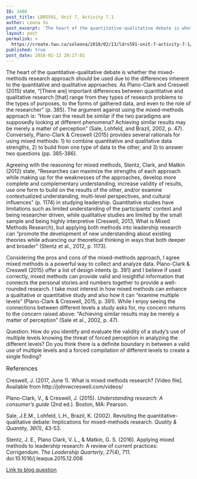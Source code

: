 ```yaml
---
ID: 3486
post_title: LDRS591, Unit 7, Activity 7.1
author: Leona So
post_excerpt: 'The heart of the quantitative-qualitative debate is whether the mixed-methods research approach should be used due to the differences inherent to the quantitative and qualitative approaches. As Plano-Clark and Creswell (2015) state, &ldquo;[There are] important differences between quantitative and qualitative research [that] range from they types of research problems to the types of purposes, to &hellip; <p><a href="https://create.twu.ca/soleona/2018/02/13/ldrs591-unit-7-activity-7-1/">Continue reading<span> "LDRS591, Unit 7, Activity 7.1"</span></a></p>'
layout: post
permalink: >
  https://create.twu.ca/soleona/2018/02/13/ldrs591-unit-7-activity-7-1/
published: true
post_date: 2018-02-12 20:17:02
---
```

<p>The heart of the quantitative-qualitative debate is whether the mixed-methods research approach should be used due to the differences inherent to the quantitative and qualitative approaches. As Plano-Clark and Creswell (2015) state, &#8220;[There are] important differences between quantitative and qualitative research [that] range from they types of research problems to the types of purposes, to the forms of gathered data, and even to the role of the researcher&#8221; (p. 385). The argument against using the mixed-methods approach is: &#8220;How can the result be similar if the two paradigms are supposedly looking at different phenomena? Achieving similar results may be merely a matter of perception&#8221; (Sale, Lohfeld, and Brazil, 2002, p. 47).  Conversely, Plano-Clark &amp; Creswell (2015) provides several rationals for using mixed methods: 1) to combine quantitative and qualitative data strengths, 2) to build from one type of data to the other, and 3) to answer two questions (pp. 385-386).</p>
<p>Agreeing with the reasoning for mixed methods, Stentz, Clark, and Matkin (2012) state, &#8220;Researches can maximize the strengths of each approach while making up for the weaknesses of the approaches, develop more complete and complementary understanding, increase validity of results, use one form to build on the results of the other, and/or examine contextualized understanding, multi-level perspectives, and cultural influences&#8221; (p. 1174) in studying leadership. Quantitative studies have limitations such as limited understanding of the participants&#8217; context and being researcher driven, while qualitative studies are limited by the small sample and being highly interpretive (Creswell, 2013, What is Mixed Methods Research), but applying both methods into leadership research can &#8220;promote the development of new understanding about existing theories while advancing our theoretical thinking in ways that both deeper and broader&#8221; (Stentz et al., 2012, p. 1173).</p>
<p>Considering the pros and cons of the mixed-methods approach, I agree mixed methods is a powerful way to collect and analyze data. Plano-Clark &amp; Creswell (2015) offer a list of design intents (p. 391) and I believe if used correctly, mixed methods can provide valid and insightful information that connects the personal stories and numbers together to provide a well-rounded research. I take most interest in how mixed methods can enhance a qualitative or quantitative study and also how it can &#8220;examine multiple levels&#8221; (Plano-Clark &amp; Creswell, 2015, p. 391). While I enjoy seeing the connections between different levels a study asks for, my concern returns to the concern raised above: &#8220;Achieving similar results may be merely a matter of perception&#8221; (Sale et al., 2002, p. 47).</p>
<p>Question: How do you identify and evaluate the validity of a study&#8217;s use of multiple levels knowing the threat of forced perception in analyzing the different levels? Do you think there is a definite boundary in between a valid use of multiple levels and a forced compilation of different levels to create a single finding?</p>
<p><span style="font-size: 1rem">References</span></p>
<p>Creswell, J. (2017, June 1). What is mixed methods research?<em> </em>[Video file]. Available from http://johnwcreswell.com/videos/</p>
<p>Plano-Clark, V., &amp; Creswell, J. (2015). <em>Understanding research: A consumer’s guide</em> (2nd ed.). Boston, MA: Pearson.</p>
<p>Sale, J.E.M., Lohfeld, L.H., Brazil, K. (2002). Revisiting the quantitative-qualitative debate: Implications for mixed-methods research. <em>Quality &amp; Quantity, 36</em>(1), 43-53.</p>
<p>Stentz, J. E., Plano Clark, V. L., &amp; Matkin, G. S. (2016). Applying mixed methods to leadership research: A review of current practices: Corrigendum. <i>The Leadership Quarterly</i>, <i>27</i>(4), 711. doi:10.1016/j.leaqua.2015.12.006</p>
<p><a href="https://create.twu.ca/ldrs591-sp18/unit-7-learning-activities/">Link to blog question</a></p>